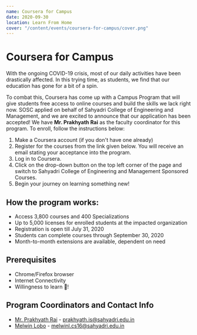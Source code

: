 ```yaml
---
name: Coursera for Campus
date: 2020-09-30
location: Learn From Home
cover: "/content/events/coursera-for-campus/cover.png"
---
```


# Coursera for Campus

With the ongoing COVID-19 crisis, most of our daily activities have been drastically affected. In this trying time, as students, we find that our education has gone for a bit of a spin.

To combat this, Coursera has come up with a Campus Program that will give students free access to online courses and build the skills we lack right now. SOSC applied on behalf of Sahyadri College of Engineering and Management, and we are excited to announce that our application has been accepted! We have **Mr. Prakhyath Rai** as the faculty coordinator for this program. To enroll, follow the instructions below:

1. Make a Coursera account (if you don't have one already)
2. Register for the courses from the link given below. You will receive an email stating your acceptance into the program.
3. Log in to Coursera.
4. Click on the drop-down button on the top left corner of the page and switch to Sahyadri College of Engineering and Management Sponsored Courses.
5. Begin your journey on learning something new!

## How the program works:

- Access 3,800 courses and 400 Specializations
- Up to 5,000 licenses for enrolled students at the impacted organization
- Registration is open till July 31, 2020
- Students can complete courses through September 30, 2020
- Month-to-month extensions are available, dependent on need

## Prerequisites

- Chrome/Firefox browser
- Internet Connectivity
- Willingness to learn 💚!

## Program Coordinators and Contact Info

- [Mr. Prakhyath Rai](https://www.sahyadri.edu.in/Department/profile/194) - prakhyath.is@sahyadri.edu.in
- [Melwin Lobo](https://github.com/melwinlobo18) - melwinl.cs16@sahyadri.edu.in
